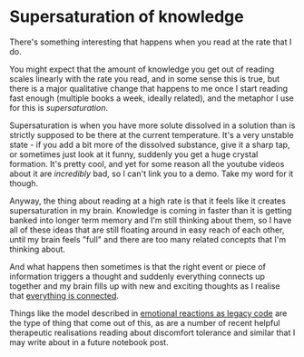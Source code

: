 # Supersaturation of knowledge

There's something interesting that happens when you read at the rate that I do.

You might expect that the amount of knowledge you get out of reading scales linearly with the rate you read,
and in some sense this is true, but there is a major qualitative change that happens to me once I start reading fast enough (multiple books a week, ideally related), and the metaphor I use for this is *supersaturation*.

Supersaturation is when you have more solute dissolved in a solution than is strictly supposed to be there at the current temperature.
It's a very unstable state - if you add a bit more of the dissolved substance, give it a sharp tap, or sometimes just look at it funny, suddenly you get a huge crystal formation. It's pretty cool, and yet for some reason all the youtube videos about it are *incredibly* bad, so I can't link you to a demo. Take my word for it though.

Anyway, the thing about reading at a high rate is that it feels like it creates supersaturation in my brain.
Knowledge is coming in faster than it is getting banked into longer term memory and I'm still thinking about them, so I have all of these ideas that are still floating around in easy reach of each other, until my brain feels "full" and there are too many related concepts that I'm thinking about.

And what happens then sometimes is that the right event or piece of information triggers a thought and suddenly everything connects up together and my brain fills up with new and exciting thoughts as I realise that [everything is connected](https://notebook.drmaciver.com/posts/2020-02-24-10:37.html).

Things like the model described in [emotional reactions as legacy code](https://notebook.drmaciver.com/posts/2020-02-20-09:31.html) are the type of thing that come out of this, as are a number of recent helpful therapeutic realisations reading about discomfort tolerance and similar that I may write about in a future notebook post.
